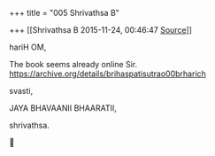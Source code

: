 +++
title = "005 Shrivathsa B"

+++
[[Shrivathsa B	2015-11-24, 00:46:47 [Source](https://groups.google.com/g/samskrita/c/IEBJpKHQ1kA)]]



hariH OM,  
  
 The book seems already online Sir.  
<https://archive.org/details/brihaspatisutrao00brharich>  
  

svasti,  

 JAYA BHAVAANII BHAARATII,  

 shrivathsa.  



